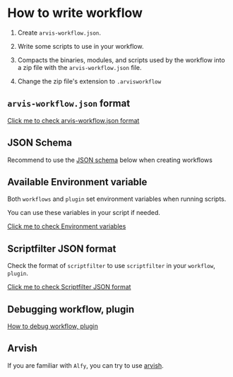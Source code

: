 # How to write workflow

1. Create `arvis-workflow.json`.

2. Write some scripts to use in your workflow.

3. Compacts the binaries, modules, and scripts used by the workflow into a zip file with the `arvis-workflow.json` file.

4. Change the zip file's extension to `.arvisworkflow`

## `arvis-workflow.json` format

[Click me to check arvis-workflow.json format](./workflow-config-format.md)

## JSON Schema

Recommend to use the [JSON schema](https://github.com/jopemachine/arvis-core/blob/master/workflow-schema.json) below when creating workflows

## Available Environment variable

Both `workflows` and `plugin` set environment variables when running scripts.

You can use these variables in your script if needed.

[Click me to check Environment variables](./extension-env-description.md)

## Scriptfilter JSON format

Check the format of `scriptfilter` to use `scriptfilter` in your `workflow`, `plugin`.

[Click me to check Scriptfilter JSON format](./scriptfilter-json-format-description.md)

## Debugging workflow, plugin

[How to debug workflow, plugin](./debugging-description.md)

## Arvish

If you are familiar with `Alfy`, you can try to use [arvish](https://github.com/jopemachine/arvish).
